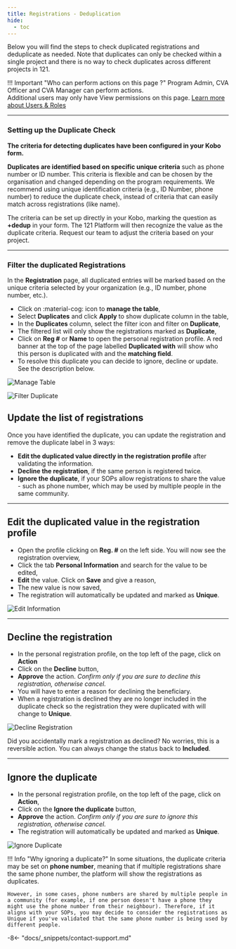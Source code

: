 ```yaml
---
title: Registrations - Deduplication
hide:
  - toc
---
```


Below you will find the steps to check duplicated registrations and deduplicate as needed. Note that duplicates can only be checked within a single project and there is no way to check duplicates across different projects in 121.

!!! Important "Who can perform actions on this page ?"
    Program Admin, CVA Officer and CVA Manager can perform actions.  
    Additional users may only have View permissions on this page. [Learn more about Users & Roles](../users/users-roles-page.md)

---

### Setting up the Duplicate Check

**The criteria for detecting duplicates have been configured in your Kobo form.**

**Duplicates are identified based on specific unique criteria** such as phone number or ID number. This criteria is flexible and can be chosen by the organisation and changed depending on the program requirements. We recommend using unique identification criteria (e.g., ID Number, phone number) to reduce the duplicate check, instead of criteria that can easily match across registrations (like name).

The criteria can be set up directly in your Kobo, marking the question as **+dedup** in your form. The 121 Platform will then recognize the value as the duplicate criteria. Request our team to adjust the criteria based on your project.

---

### Filter the duplicated Registrations

In the **Registration** page, all duplicated entries will be marked based on the unique criteria selected by your organization (e.g., ID number, phone number, etc.).

- Click on :material-cog: icon to **manage the table**,
- Select **Duplicates** and click **Apply** to show duplicate column in the table,
- In the **Duplicates** column, select the filter icon and filter on **Duplicate**,
- The filtered list will only show the registrations marked as **Duplicate**,
- Click on **Reg #** or **Name** to open the personal registration profile. A red banner at the top of the page labelled **Duplicated with** will show who this person is duplicated with and the **matching field**.
- To resolve this duplicate you can decide to ignore, decline or update. See the description below.

![Manage Table](../assets/img/ShowDuplicateColumn.png)

![Filter Duplicate](../assets/img/FilterDuplicate.png)

## Update the list of registrations

Once you have identified the duplicate, you can update the registration and remove the duplicate label in 3 ways:

- **Edit the duplicated value directly in the registration profile** after validating the information.
- **Decline the registration**, if the same person is registered twice.
- **Ignore the duplicate**, if your SOPs allow registrations to share the value - such as phone number, which may be used by multiple people in the same community.

---

## Edit the duplicated value in the registration profile

- Open the profile clicking on **Reg. #** on the left side. You will now see the registration overview,
- Click the tab **Personal Information** and search for the value to be edited,
- **Edit** the value. Click on **Save** and give a reason,
- The new value is now saved,
- The registration will automatically be updated and marked as **Unique**.

![Edit Information](../assets/img/EditInformationDuplicate.png)

---

## Decline the registration

- In the personal registration profile, on the top left of the page, click on **Action**
- Click on the **Decline** button,
- **Approve** the action. *Confirm only if you are sure to decline this registration, otherwise cancel.*
- You will have to enter a reason for declining the beneficiary.
- When a registration is declined they are no longer included in the duplicate check so the registration they were duplicated with will change to **Unique**.

![Decline Registration](../assets/img/DeclineIgnoreDuplicate.png)

Did you accidentally mark a registration as declined? No worries, this is a reversible action. You can always change the status back to **Included**.

---

## Ignore the duplicate

- In the personal registration profile, on the top left of the page, click on **Action**,
- Click on the **Ignore the duplicate** button,
- **Approve** the action. *Confirm only if you are sure to ignore this registration, otherwise cancel.*
- The registration will automatically be updated and marked as **Unique**.

![Ignore Duplicate](../assets/img/DeclineIgnoreDuplicate.png)

!!! Info "Why ignoring a duplicate?"
    In some situations, the duplicate criteria may be set on **phone number**, meaning that if multiple registrations share the same phone number, the platform will show the registrations as duplicates. 
    
    However, in some cases, phone numbers are shared by multiple people in a community (for example, if one person doesn't have a phone they might use the phone number from their neighbour). Therefore, if it aligns with your SOPs, you may decide to consider the registrations as Unique if you've validated that the same phone number is being used by different people.

-8<- "docs/_snippets/contact-support.md"
